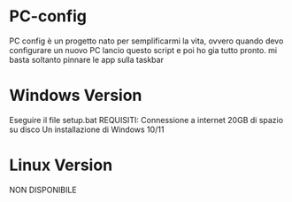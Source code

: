 # PC-config
PC config è un progetto nato per semplificarmi la vita, ovvero quando devo configurare un nuovo PC lancio questo script e poi ho gia tutto pronto. mi basta soltanto pinnare le app sulla taskbar

# Windows Version
Eseguire il file setup.bat
REQUISITI:  Connessione a internet
            20GB di spazio su disco
            Un installazione di Windows 10/11

# Linux Version
  NON DISPONIBILE
